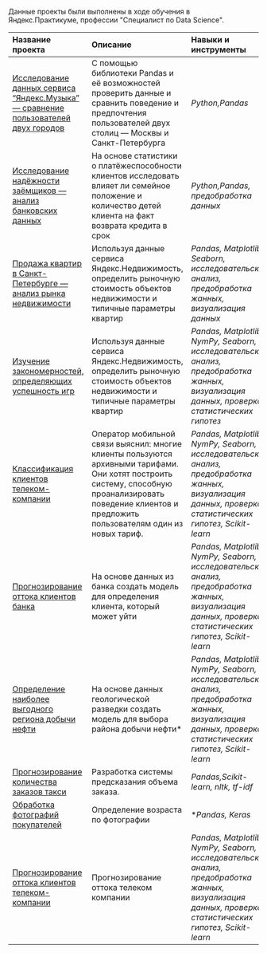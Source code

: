Данные проекты были выполнены в ходе обучения в Яндекс.Практикуме, профессии "Специалист по Data Science".

| Название проекта | Описание | Навыки и инструменты | Сфера деятельности | Направление деятельности |
| :---------------------- | :---------------------- | :---------------------- | :---------------------- | :---------------------- |
| [Исследование данных сервиса “Яндекс.Музыка” — сравнение пользователей двух городов](https://github.com/MagomedShapiev/YandexPracticum/tree/main/%D0%9C%D1%83%D0%B7%D1%8B%D0%BA%D0%B0%20%D0%B2%20%D0%B1%D0%BE%D0%BB%D1%8C%D1%88%D0%BE%D0%BC%20%D0%B3%D0%BE%D1%80%D0%BE%D0%B4%D0%B5) | С помощью библиотеки Pandas и её возможностей проверить данные и сравнить поведение и предпочтения пользователей двух столиц — Москвы и Санкт-Петербурга| *Python,Pandas*| *Инетрнет-сервисы, стримминговые сервисы*| *Data Analyst*|
| [Исследование надёжности заёмщиков — анализ банковских данных](https://github.com/MagomedShapiev/YandexPracticum/tree/main/%D0%98%D1%81%D1%81%D0%BB%D0%B5%D0%B4%D0%BE%D0%B2%D0%B0%D0%BD%D0%B8%D0%B5%20%D0%BD%D0%B0%D0%B4%D1%91%D0%B6%D0%BD%D0%BE%D1%81%D1%82%D0%B8%20%D0%B7%D0%B0%D1%91%D0%BC%D1%89%D0%B8%D0%BA%D0%BE%D0%B2%20%E2%80%94%20%D0%B0%D0%BD%D0%B0%D0%BB%D0%B8%D0%B7%20%D0%B1%D0%B0%D0%BD%D0%BA%D0%BE%D0%B2%D1%81%D0%BA%D0%B8%D1%85%20%D0%B4%D0%B0%D0%BD%D0%BD%D1%8B%D1%85) | На основе статистики о платёжеспособности клиентов исследовать влияет ли семейное положение и количество детей клиента на факт возврата кредита в срок| *Python,Pandas, предобработка данных*| *Банковская сфера, кредитование*| *Data Analyst, финансовый аналитик*|
| [Продажа квартир в Санкт-Петербурге — анализ рынка недвижимости](https://github.com/MagomedShapiev/YandexPracticum/tree/main/%D0%98%D1%81%D1%81%D0%BB%D0%B5%D0%B4%D0%BE%D0%B2%D0%B0%D0%BD%D0%B8%D0%B5%20%D0%BE%D0%B1%D1%8A%D1%8F%D0%B2%D0%BB%D0%B5%D0%BD%D0%B8%D0%B9%20%D0%BE%20%D0%BF%D1%80%D0%BE%D0%B4%D0%B0%D0%B6%D0%B5%20%D0%BA%D0%B2%D0%B0%D1%80%D1%82%D0%B8%D1%80) | Используя данные сервиса Яндекс.Недвижимость, определить рыночную стоимость объектов недвижимости и типичные параметры квартир| *Pandas, Matplotlib, Seaborn, исследовательский анализ, предобработка жанных, визуализация данных*| *Инетрнет-сервисы, площадки объявлений*| *Data Analyst, маркетинг-аналитик, Fraud Analist*|
| [Изучение закономерностей, определяющих успешность игр](https://github.com/MagomedShapiev/YandexPracticum/tree/main/%D0%98%D0%B7%D1%83%D1%87%D0%B5%D0%BD%D0%B8%D0%B5%20%D0%B7%D0%B0%D0%BA%D0%BE%D0%BD%D0%BE%D0%BC%D0%B5%D1%80%D0%BD%D0%BE%D1%81%D1%82%D0%B5%D0%B9%2C%20%D0%BE%D0%BF%D1%80%D0%B5%D0%B4%D0%B5%D0%BB%D1%8F%D1%8E%D1%89%D0%B8%D1%85%20%D1%83%D1%81%D0%BF%D0%B5%D1%88%D0%BD%D0%BE%D1%81%D1%82%D1%8C%20%D0%B8%D0%B3%D1%80) | Используя данные сервиса Яндекс.Недвижимость, определить рыночную стоимость объектов недвижимости и типичные параметры квартир| *Pandas, Matplotlib, NymPy, Seaborn, исследовательский анализ, предобработка жанных, визуализация данных, проверка статистических гипотез*| *GameDev, оффлайнб интернет-магазины*| *Data Analyst, маркетинг-аналитик*|
| [Классификация клиентов телеком-компании](https://github.com/MagomedShapiev/YandexPracticum/tree/main/%D0%A0%D0%B5%D0%BA%D0%BE%D0%BC%D0%B5%D0%BD%D0%B4%D0%B0%D1%86%D0%B8%D1%8F%20%D1%82%D0%B0%D1%80%D0%B8%D1%84%D0%BE%D0%B2) | Оператор мобильной связи выяснил: многие клиенты пользуются архивными тарифами. Они хотят построить систему, способную проанализировать поведение клиентов и предложить пользователям один из новых тариф.| *Pandas, Matplotlib, NymPy, Seaborn, исследовательский анализ, предобработка жанных, визуализация данных, проверка статистических гипотез, Scikit-learn*| *Телеком*| *Машинное обучение, классификация*|
| [Прогнозирование оттока клиентов банка](https://github.com/MagomedShapiev/YandexPracticum/tree/main/%D0%9E%D1%82%D1%82%D0%BE%D0%BA%20%D0%BA%D0%BB%D0%B8%D0%B5%D0%BD%D1%82%D0%BE%D0%B2%20%D0%B8%D0%B7%20%D0%B1%D0%B0%D0%BD%D0%BA%D0%B0) | На основе данных из банка создать модель для определения клиента, который может уйти| *Pandas, Matplotlib, NymPy, Seaborn, исследовательский анализ, предобработка жанных, визуализация данных, проверка статистических гипотез, Scikit-learn*| *Банк, банковское дело, кредитование, инвестиции*| *Машинное обучение, классификация*|
| [Определение наиболее выгодного региона добычи нефти](https://github.com/MagomedShapiev/YandexPracticum/tree/main/%D0%92%D1%8B%D0%B1%D0%BE%D1%80%20%D0%BB%D0%BE%D0%BA%D0%B0%D1%86%D0%B8%D0%B8%20%D0%B4%D0%BB%D1%8F%20%D1%81%D0%BA%D0%B2%D0%B0%D0%B6%D0%B8%D0%BD%D1%8B) | На основе данных геологической разведки создать модель для выбора района добычи нефти*| *Pandas, Matplotlib, NymPy, Seaborn, исследовательский анализ, предобработка жанных, визуализация данных, проверка статистических гипотез, Scikit-learn*| *Добывающие компании*| *Машинное обучение, Разработка бизнес-модели, финансовый аналитик*|
| [Прогнозирование количества заказов такси](https://github.com/MagomedShapiev/YandexPracticum/tree/main/%D0%9F%D1%80%D0%BE%D0%B3%D0%BD%D0%BE%D0%B7%D0%B8%D1%80%D0%BE%D0%B2%D0%B0%D0%BD%D0%B8%D0%B5%20%D0%B7%D0%B0%D0%BA%D0%B0%D0%B7%D0%BE%D0%B2%20%D1%82%D0%B0%D0%BA%D1%81%D0%B8) |Разработка системы предсказания объема заказа.| *Pandas,Scikit-learn, nltk, tf-idf*| *Стартапы, интернет-сервисы*| *Машинное обучение, NLP*|
| [Обработка фотографий покупателей ](https://github.com/MagomedShapiev/YandexPracticum/tree/main/%D0%9E%D0%BF%D1%80%D0%B5%D0%B4%D0%B5%D0%BB%D0%B5%D0%BD%D0%B8%D0%B5%20%D1%82%D0%BE%D0%BA%D1%81%D0%B8%D1%87%D0%BD%D1%8B%D1%85%20%D0%BA%D0%BE%D0%BC%D0%BC%D0%B5%D0%BD%D1%82%D0%B0%D1%80%D0%B8%D0%B5%D0%B2) | Определение возраста по фотографии| **Pandas, Keras*| *Бизнес, ритейл, Оффлайн*| *Машинное обучение, CV*|
| [Прогнозирование оттока клиентов телеком-компании](https://github.com/MagomedShapiev/YandexPracticum/tree/main/%D0%9F%D1%80%D0%BE%D0%B3%D0%BD%D0%BE%D0%B7%20%D0%BE%D1%82%D1%82%D0%BE%D0%BA%D0%B0%20%D0%BA%D0%BB%D0%B8%D0%B5%D0%BD%D1%82%D0%BE%D0%B2%20%D0%BE%D0%BF%D0%B5%D1%80%D0%B0%D1%82%D0%BE%D1%80%D0%B0%20%D1%81%D0%B2%D1%8F%D0%B7%D0%BC) | Прогнозирование оттока телеком компании| *Pandas, Matplotlib, NymPy, Seaborn, исследовательский анализ, предобработка жанных, визуализация данных, проверка статистических гипотез, Scikit-learn*| *Телеком*| *Машинное обучение*|
